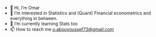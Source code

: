 - 👋 Hi, I’m Omar 
- 👀 I’m interested in Statistics and (Quant) Financial econometrics and everything in between.
- 🌱 I’m currently learning Stats too
- 📫 How to reach me o.abouyoussef73@gmail.com

<!---
OK3162022/OK3162022 is a ✨ special ✨ repository because its `README.md` (this file) appears on your GitHub profile.
You can click the Preview link to take a look at your changes.
--->
